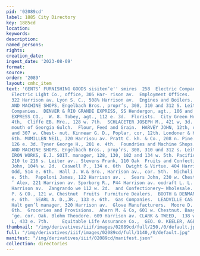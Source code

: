 ```yaml
---
pid: '02089cd'
label: 1885 City Directory
key: 1885cd
location: 
keywords: 
description: 
named_persons: 
rights: 
creation_date: 
ingest_date: '2023-08-09'
format: 
source: 
order: '2089'
layout: cmhc_item
text: 'GENTS’ FURNISHING GOODS sisiten’e'' smires  258  Electric Companies.  Leadville
  Electric Light Co., office, 305 Har- rison av.  Employment Offices.  Finch Richmond,
  322 Harrison av. Lyon S. C., 508% Harrison av.  Engines and Boilers.  EACLE FOUNDRY
  AND MACHINE SHOPS, Engelbach Bros., propr’s, 308, 310 and 312 S. Leiter av.  Express
  Companies.  DENVER & RIO GRANDE EXPRESS, SS Hendergon, agt., 106 and 108 w. 4t  PACIFIC
  EXPRESS CO.,  W. 8. Tobey, agt., 112 e. 3d.  Florists.  City Green House, 150 e.
  4th,  Cliffe EB. Mre., 128 w. 7th.  SCHLACETER JOSEPH M., 421 w, 3d.  Schmidt Ferdinand,
  mouth of Georgia Gulch.  Flour, Feed and Grain.  HARVEY JOHN, 12th, cor. Hemlock
  and 307 w. Chest- nut. Kinnear G. D., Poplar, cor, 12th. Londoner & Kern, 135 e.
  6th. MUMILLEN NEIL, 320 Harrisou av. Pratt C. kh. & Co., 208 n. Pine. Robson Thomas,
  126 e. 3d. Tyner George H., 201 e. 4th.  Foundries and Machine Shops.  EACLE FOUNDRY
  AND MACHINE SHOPS, Engelbach Bros., prop’rs, 308, 310 und 312 s. Leiter av.  GRO  EXCELSIOR
  IRON WORKS, E.J. SOIT. manager, 128, 130, 182 and 134 w. 5th. Pacific Iron Works,
  210 to 216 s. Leiter av.. Stevens Frank, 110 Oak  Fruits and Confectionery.  Bacchi
  John, 104% w. 2d.  Caswell P., 134 e. 6th  Dwight & Virtue. 404 Harrison av.  Edwards
  Odd, 514 e. 6th.  Hall J. W.& Bro., Harrison av., cor. 5th.  Nicholi Joseph, 120
  e. 5th.  Papoloni James, 122 Harrison av. .  Sears John, 230 w. Chestuut.  nerves
  ’ Alex, 221 Harrison av. Sporborg R., P44 Harrison av. oodraft L. L. & Co., 207
  Harrison av.  Zangrando we 112 w. 2d.  and Confectionery— Wholesale.  WOODRUFF W.
  P. & CO., 121 w. Chestnut  Fruits  Furniture Dealers.  BOOTH & DENMAN, 114 and 116
  e. 6th.  SEARL A. D.,JR., 133 e. 6th.  Gas Companies.  LEADVILLE CAS CO., C. L.
  Halt gen’l manager, 320 Harrison av.  Glove Manufacturers.  Moore D. M., 210 e.
  6th.  Groceries and Provisions.  Ahern M. & Co, 601 w. Chestnut. Baaye C. P., 3d,
  ‘ge. cor. Oak. Blohm Theodore. 609 Harrison av. CLARK & TWEED,  138 w. 2d. Cole
  L, 433 e. 7th.     Equitable Life Assurance Co.,  GEO. 0. KEELER, AGENT. '
thumbnail: "/img/derivatives/iiif/images/02089cd/full/250,/0/default.jpg"
full: "/img/derivatives/iiif/images/02089cd/full/1140,/0/default.jpg"
manifest: "/img/derivatives/iiif/02089cd/manifest.json"
collection: directories
---
```

